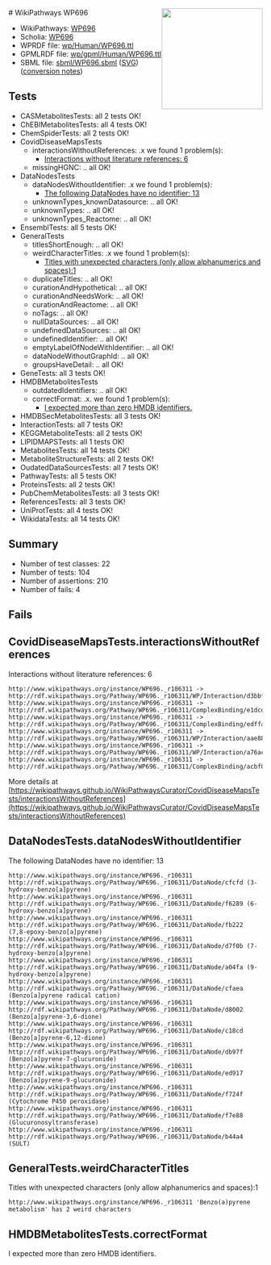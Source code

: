 <img style="float: right; width: 200px" src="../logo.png" />
# WikiPathways WP696

* WikiPathways: [WP696](https://identifiers.org/wikipathways:WP696)
* Scholia: [WP696](https://scholia.toolforge.org/wikipathways/WP696)
* WPRDF file: [wp/Human/WP696.ttl](../wp/Human/WP696.ttl)
* GPMLRDF file: [wp/gpml/Human/WP696.ttl](../wp/gpml/Human/WP696.ttl)
* SBML file: [sbml/WP696.sbml](../sbml/WP696.sbml) ([SVG](../sbml/WP696.svg)) ([conversion notes](../sbml/WP696.txt))

## Tests
* CASMetabolitesTests: all 2 tests OK!
* ChEBIMetabolitesTests: all 4 tests OK!
* ChemSpiderTests: all 2 tests OK!
* CovidDiseaseMapsTests
    * interactionsWithoutReferences: .x we found 1 problem(s):
        * [Interactions without literature references: 6](#2e295934)
    * missingHGNC: .. all OK!
* DataNodesTests
    * dataNodesWithoutIdentifier: .x we found 1 problem(s):
        * [The following DataNodes have no identifier: 13](#8792c493)
    * unknownTypes_knownDatasource: .. all OK!
    * unknownTypes: .. all OK!
    * unknownTypes_Reactome: .. all OK!
* EnsemblTests: all 5 tests OK!
* GeneralTests
    * titlesShortEnough: .. all OK!
    * weirdCharacterTitles: .x we found 1 problem(s):
        * [Titles with unexpected characters (only allow alphanumerics and spaces):1](#fda87b3f)
    * duplicateTitles: .. all OK!
    * curationAndHypothetical: .. all OK!
    * curationAndNeedsWork: .. all OK!
    * curationAndReactome: .. all OK!
    * noTags: .. all OK!
    * nullDataSources: .. all OK!
    * undefinedDataSources: .. all OK!
    * undefinedIdentifier: .. all OK!
    * emptyLabelOfNodeWithIdentifier: .. all OK!
    * dataNodeWithoutGraphId: .. all OK!
    * groupsHaveDetail: .. all OK!
* GeneTests: all 3 tests OK!
* HMDBMetabolitesTests
    * outdatedIdentifiers: .. all OK!
    * correctFormat: .x. we found 1 problem(s):
        * [I expected more than zero HMDB identifiers.](#ad154c1e)
* HMDBSecMetabolitesTests: all 3 tests OK!
* InteractionTests: all 7 tests OK!
* KEGGMetaboliteTests: all 2 tests OK!
* LIPIDMAPSTests: all 1 tests OK!
* MetabolitesTests: all 14 tests OK!
* MetaboliteStructureTests: all 2 tests OK!
* OudatedDataSourcesTests: all 7 tests OK!
* PathwayTests: all 5 tests OK!
* ProteinsTests: all 2 tests OK!
* PubChemMetabolitesTests: all 3 tests OK!
* ReferencesTests: all 3 tests OK!
* UniProtTests: all 4 tests OK!
* WikidataTests: all 14 tests OK!


## Summary

* Number of test classes: 22
* Number of tests: 104
* Number of assertions: 210
* Number of fails: 4

## Fails

<a name="2e295934" />

## CovidDiseaseMapsTests.interactionsWithoutReferences

Interactions without literature references: 6
```
http://www.wikipathways.org/instance/WP696._r106311 -> http://rdf.wikipathways.org/Pathway/WP696._r106311/WP/Interaction/d3bbf
http://www.wikipathways.org/instance/WP696._r106311 -> http://rdf.wikipathways.org/Pathway/WP696._r106311/ComplexBinding/e1dcd
http://www.wikipathways.org/instance/WP696._r106311 -> http://rdf.wikipathways.org/Pathway/WP696._r106311/ComplexBinding/edffa
http://www.wikipathways.org/instance/WP696._r106311 -> http://rdf.wikipathways.org/Pathway/WP696._r106311/WP/Interaction/aae88
http://www.wikipathways.org/instance/WP696._r106311 -> http://rdf.wikipathways.org/Pathway/WP696._r106311/WP/Interaction/a76ac
http://www.wikipathways.org/instance/WP696._r106311 -> http://rdf.wikipathways.org/Pathway/WP696._r106311/ComplexBinding/acbf0
```

More details at [https://wikipathways.github.io/WikiPathwaysCurator/CovidDiseaseMapsTests/interactionsWithoutReferences](https://wikipathways.github.io/WikiPathwaysCurator/CovidDiseaseMapsTests/interactionsWithoutReferences)

<a name="8792c493" />

## DataNodesTests.dataNodesWithoutIdentifier

The following DataNodes have no identifier: 13
```
http://www.wikipathways.org/instance/WP696._r106311 http://rdf.wikipathways.org/Pathway/WP696._r106311/DataNode/cfcfd (3-hydroxy-benzo[a]pyrene)
http://www.wikipathways.org/instance/WP696._r106311 http://rdf.wikipathways.org/Pathway/WP696._r106311/DataNode/f6289 (6-hydroxy-benzo[a]pyrene)
http://www.wikipathways.org/instance/WP696._r106311 http://rdf.wikipathways.org/Pathway/WP696._r106311/DataNode/fb222 (7,8-epoxy-benzo[a]pyrene)
http://www.wikipathways.org/instance/WP696._r106311 http://rdf.wikipathways.org/Pathway/WP696._r106311/DataNode/d7f0b (7-hydroxy-benzo[a]pyrene)
http://www.wikipathways.org/instance/WP696._r106311 http://rdf.wikipathways.org/Pathway/WP696._r106311/DataNode/a04fa (9-hydroxy-benzo[a]pyrene)
http://www.wikipathways.org/instance/WP696._r106311 http://rdf.wikipathways.org/Pathway/WP696._r106311/DataNode/cfaea (Benzo[a]pyrene radical cation)
http://www.wikipathways.org/instance/WP696._r106311 http://rdf.wikipathways.org/Pathway/WP696._r106311/DataNode/d8002 (Benzo[a]pyrene-3,6-dione)
http://www.wikipathways.org/instance/WP696._r106311 http://rdf.wikipathways.org/Pathway/WP696._r106311/DataNode/c18cd (Benzo[a]pyrene-6,12-dione)
http://www.wikipathways.org/instance/WP696._r106311 http://rdf.wikipathways.org/Pathway/WP696._r106311/DataNode/db97f (Benzo[a]pyrene-7-glucuronide)
http://www.wikipathways.org/instance/WP696._r106311 http://rdf.wikipathways.org/Pathway/WP696._r106311/DataNode/ed917 (Benzo[a]pyrene-9-glucuronide)
http://www.wikipathways.org/instance/WP696._r106311 http://rdf.wikipathways.org/Pathway/WP696._r106311/DataNode/f724f (Cytochrome P450 peroxidase)
http://www.wikipathways.org/instance/WP696._r106311 http://rdf.wikipathways.org/Pathway/WP696._r106311/DataNode/f7e88 (Glucuronosyltransferase)
http://www.wikipathways.org/instance/WP696._r106311 http://rdf.wikipathways.org/Pathway/WP696._r106311/DataNode/b44a4 (SULT)
```

<a name="fda87b3f" />

## GeneralTests.weirdCharacterTitles

Titles with unexpected characters (only allow alphanumerics and spaces):1
```
http://www.wikipathways.org/instance/WP696._r106311 'Benzo(a)pyrene metabolism' has 2 weird characters
```

<a name="ad154c1e" />

## HMDBMetabolitesTests.correctFormat

I expected more than zero HMDB identifiers.
